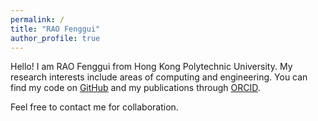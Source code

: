 ```yaml
---
permalink: /
title: "RAO Fenggui"
author_profile: true
---
```


Hello! I am RAO Fenggui from Hong Kong Polytechnic University.
My research interests include areas of computing and engineering.
You can find my code on [GitHub](https://github.com/RobbieRao) and my publications through [ORCID](https://orcid.org/0009-0000-8990-1515).

Feel free to contact me for collaboration.
